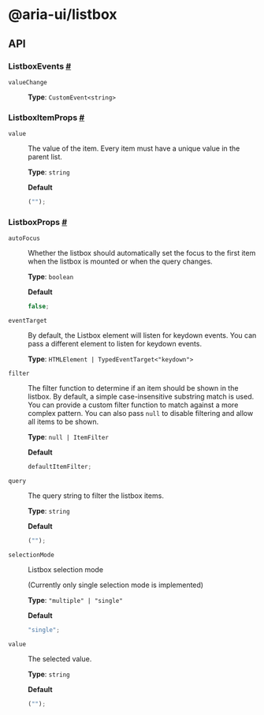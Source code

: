 # @aria-ui/listbox

## API

### ListboxEvents <a id="listbox-events" href="#listbox-events">#</a>

<dl>

<dt>

`valueChange`

</dt>

<dd>

**Type**: `CustomEvent<string>`

</dd>

</dl>

### ListboxItemProps <a id="listbox-item-props" href="#listbox-item-props">#</a>

<dl>

<dt>

`value`

</dt>

<dd>

The value of the item. Every item must have a unique value in the parent list.

**Type**: `string`

**Default**

```ts
("");
```

</dd>

</dl>

### ListboxProps <a id="listbox-props" href="#listbox-props">#</a>

<dl>

<dt>

`autoFocus`

</dt>

<dd>

Whether the listbox should automatically set the focus to the first item when the listbox is mounted or when the query changes.

**Type**: `boolean`

**Default**

```ts
false;
```

</dd>

<dt>

`eventTarget`

</dt>

<dd>

By default, the Listbox element will listen for keydown events. You can pass a different element to listen for keydown events.

**Type**: `HTMLElement | TypedEventTarget<"keydown">`

</dd>

<dt>

`filter`

</dt>

<dd>

The filter function to determine if an item should be shown in the listbox. By default, a simple case-insensitive substring match is used. You can provide a custom filter function to match against a more complex pattern. You can also pass `null` to disable filtering and allow all items to be shown.

**Type**: `null | ItemFilter`

**Default**

```ts
defaultItemFilter;
```

</dd>

<dt>

`query`

</dt>

<dd>

The query string to filter the listbox items.

**Type**: `string`

**Default**

```ts
("");
```

</dd>

<dt>

`selectionMode`

</dt>

<dd>

Listbox selection mode

(Currently only single selection mode is implemented)

**Type**: `"multiple" | "single"`

**Default**

```ts
"single";
```

</dd>

<dt>

`value`

</dt>

<dd>

The selected value.

**Type**: `string`

**Default**

```ts
("");
```

</dd>

</dl>

